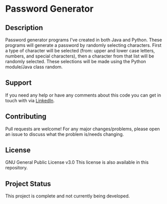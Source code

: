 # Password Generator
## Description
Password generator programs I've created in both Java and Python. These programs will generate a password by randomly selecting characters. First a type 
of character will be selected (from: upper and lower case letters, numbers, and special characters), then a character from that list will be randomly
selected. These selections will be made using the Python module/Java class random.

## Support
If you need any help or have any comments about this code you can get in touch with via [LinkedIn](https://www.linkedin.com/in/natasha-coia/).

## Contributing
Pull requests are welcome! For any major changes/problems, please open an issue to discuss what the problem is/needs changing.

## License
GNU General Public License v3.0
This license is also available in this repository.

## Project Status
This project is complete and not currently being developed.
